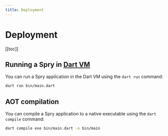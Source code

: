 ```yaml
---
title: Deployment
---
```


# Deployment

[[toc]]

## Running a Spry in [Dart VM](https://dart.dev/tools/dart-run)

You can run a Spry application in the Dart VM using the `dart run` command:

```bash
dart run bin/main.dart
```

## AOT compilation

You can compile a Spry application to a native executable using the `dart compile` command:

```bash
dart compile exe bin/main.dart -o bin/main
```
